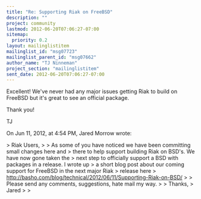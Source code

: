 ```yaml
---
title: "Re: Supporting Riak on FreeBSD"
description: ""
project: community
lastmod: 2012-06-20T07:06:27-07:00
sitemap:
  priority: 0.2
layout: mailinglistitem
mailinglist_id: "msg07723"
mailinglist_parent_id: "msg07662"
author_name: "TJ Ninneman"
project_section: "mailinglistitem"
sent_date: 2012-06-20T07:06:27-07:00
---
```



Excellent! We've never had any major issues getting Riak to build on FreeBSD 
but it's great to see an official package.

Thank you!

TJ

On Jun 11, 2012, at 4:54 PM, Jared Morrow wrote:

&gt; Riak Users,
&gt; 
&gt; As some of you have noticed we have been committing small changes here and 
&gt; there to help support building Riak on BSD's. We have now gone taken the 
&gt; next step to officially support a BSD with packages in a release. I wrote up 
&gt; a short blog post about our coming support for FreeBSD in the next major Riak 
&gt; release here 
&gt; http://basho.com/blog/technical/2012/06/11/Supporting-Riak-on-BSD/
&gt; 
&gt; Please send any comments, suggestions, hate mail my way.
&gt; 
&gt; Thanks,
&gt; Jared
&gt; 
&gt; 

